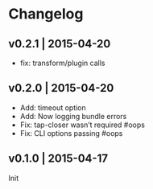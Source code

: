 # Changelog

## v0.2.1 | 2015-04-20
* fix: transform/plugin calls

## v0.2.0 | 2015-04-20
* Add: timeout option
* Add: Now logging bundle errors
* Fix: tap-closer wasn’t required #oops
* Fix: CLI options passing #oops

## v0.1.0 | 2015-04-17
Init


